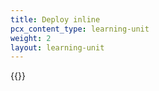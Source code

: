 ```yaml
---
title: Deploy inline
pcx_content_type: learning-unit
weight: 2
layout: learning-unit
---
```


{{<render file="deployment/_setup-inline-overview.md" productFolder="email-security">}}
